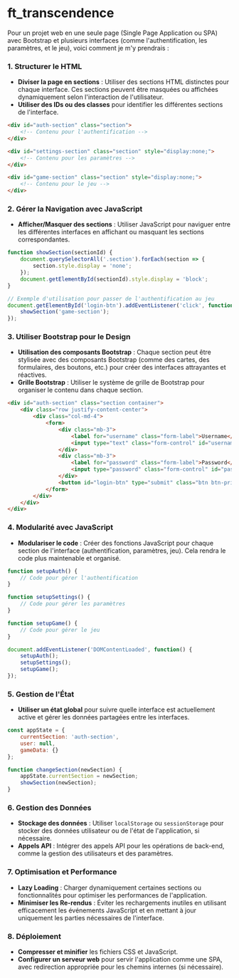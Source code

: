 # ft_transcendence

Pour un projet web en une seule page (Single Page Application ou SPA) avec Bootstrap et plusieurs interfaces (comme l'authentification, les paramètres, et le jeu), voici comment je m'y prendrais :

### 1. **Structurer le HTML**
   - **Diviser la page en sections** : Utiliser des sections HTML distinctes pour chaque interface. Ces sections peuvent être masquées ou affichées dynamiquement selon l'interaction de l'utilisateur.
   - **Utiliser des IDs ou des classes** pour identifier les différentes sections de l'interface.

   ```html
   <div id="auth-section" class="section">
       <!-- Contenu pour l'authentification -->
   </div>

   <div id="settings-section" class="section" style="display:none;">
       <!-- Contenu pour les paramètres -->
   </div>

   <div id="game-section" class="section" style="display:none;">
       <!-- Contenu pour le jeu -->
   </div>
   ```

### 2. **Gérer la Navigation avec JavaScript**
   - **Afficher/Masquer des sections** : Utiliser JavaScript pour naviguer entre les différentes interfaces en affichant ou masquant les sections correspondantes.

   ```javascript
   function showSection(sectionId) {
       document.querySelectorAll('.section').forEach(section => {
           section.style.display = 'none';
       });
       document.getElementById(sectionId).style.display = 'block';
   }

   // Exemple d'utilisation pour passer de l'authentification au jeu
   document.getElementById('login-btn').addEventListener('click', function() {
       showSection('game-section');
   });
   ```

### 3. **Utiliser Bootstrap pour le Design**
   - **Utilisation des composants Bootstrap** : Chaque section peut être stylisée avec des composants Bootstrap (comme des cartes, des formulaires, des boutons, etc.) pour créer des interfaces attrayantes et réactives.
   - **Grille Bootstrap** : Utiliser le système de grille de Bootstrap pour organiser le contenu dans chaque section.

   ```html
   <div id="auth-section" class="section container">
       <div class="row justify-content-center">
           <div class="col-md-4">
               <form>
                   <div class="mb-3">
                       <label for="username" class="form-label">Username</label>
                       <input type="text" class="form-control" id="username">
                   </div>
                   <div class="mb-3">
                       <label for="password" class="form-label">Password</label>
                       <input type="password" class="form-control" id="password">
                   </div>
                   <button id="login-btn" type="submit" class="btn btn-primary">Login</button>
               </form>
           </div>
       </div>
   </div>
   ```

### 4. **Modularité avec JavaScript**
   - **Modulariser le code** : Créer des fonctions JavaScript pour chaque section de l'interface (authentification, paramètres, jeu). Cela rendra le code plus maintenable et organisé.

   ```javascript
   function setupAuth() {
       // Code pour gérer l'authentification
   }

   function setupSettings() {
       // Code pour gérer les paramètres
   }

   function setupGame() {
       // Code pour gérer le jeu
   }

   document.addEventListener('DOMContentLoaded', function() {
       setupAuth();
       setupSettings();
       setupGame();
   });
   ```

### 5. **Gestion de l'État**
   - **Utiliser un état global** pour suivre quelle interface est actuellement active et gérer les données partagées entre les interfaces.

   ```javascript
   const appState = {
       currentSection: 'auth-section',
       user: null,
       gameData: {}
   };

   function changeSection(newSection) {
       appState.currentSection = newSection;
       showSection(newSection);
   }
   ```

### 6. **Gestion des Données**
   - **Stockage des données** : Utiliser `localStorage` ou `sessionStorage` pour stocker des données utilisateur ou de l'état de l'application, si nécessaire.
   - **Appels API** : Intégrer des appels API pour les opérations de back-end, comme la gestion des utilisateurs et des paramètres.

### 7. **Optimisation et Performance**
   - **Lazy Loading** : Charger dynamiquement certaines sections ou fonctionnalités pour optimiser les performances de l'application.
   - **Minimiser les Re-rendus** : Éviter les rechargements inutiles en utilisant efficacement les événements JavaScript et en mettant à jour uniquement les parties nécessaires de l'interface.

### 8. **Déploiement**
   - **Compresser et minifier** les fichiers CSS et JavaScript.
   - **Configurer un serveur web** pour servir l'application comme une SPA, avec redirection appropriée pour les chemins internes (si nécessaire).


